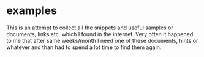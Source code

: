 examples
========

This is an attempt to collect all the snippets and useful samples or documents, links etc. which I found in the internet. Very often it happened to me that after same weeks/month I need one of these documents, hints or whatever and than had to spend a lot time to find them again.
